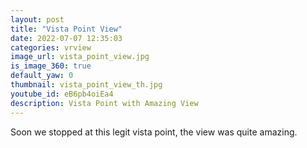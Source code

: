 ```yaml
---
layout: post
title: "Vista Point View"
date: 2022-07-07 12:35:03
categories: vrview
image_url: vista_point_view.jpg
is_image_360: true
default_yaw: 0
thumbnail: vista_point_view_th.jpg
youtube_id: eB6pb4oiEa4
description: Vista Point with Amazing View
---
```

Soon we stopped at this legit vista point, the view was quite amazing.
